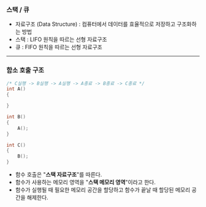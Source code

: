 ### 스택 / 큐

- 자료구조 (Data Structure) : 컴퓨터에서 데이터를 효율적으로 저장하고 구조화하는 방법
- 스택 : LIFO 원칙을 따르는 선형 자료구조
- 큐 : FIFO 원칙을 따르는 선형 자료구조

---

### 함소 호출 구조

```cpp
/* C실행 -> B실행 -> A실행 -> A종료 -> B종료 -> C종료 */
int A()
{

}

int B()
{
    A();
}

int C()
{
    B();
}
```

- 함수 호출은 "**스택 자료구조**"를 따른다.
- 함수가 사용하는 메모리 영역을 "**스택 메모리 영역**"이라고 한다.
- 함수가 실행될 때 필요한 메모리 공간을 할당하고 함수가 끝날 때 할당된 메모리 공간을 해제한다.
